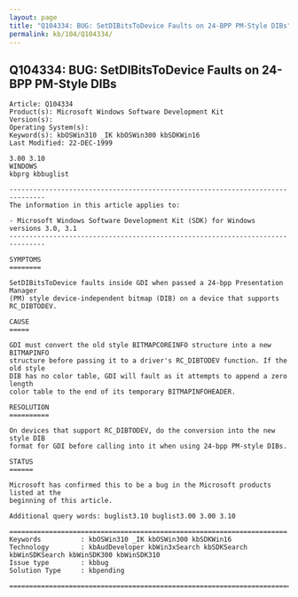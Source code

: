 ```yaml
---
layout: page
title: "Q104334: BUG: SetDIBitsToDevice Faults on 24-BPP PM-Style DIBs"
permalink: kb/104/Q104334/
---
```


## Q104334: BUG: SetDIBitsToDevice Faults on 24-BPP PM-Style DIBs

	Article: Q104334
	Product(s): Microsoft Windows Software Development Kit
	Version(s): 
	Operating System(s): 
	Keyword(s): kbOSWin310 _IK kbOSWin300 kbSDKWin16
	Last Modified: 22-DEC-1999
	
	3.00 3.10
	WINDOWS
	kbprg kbbuglist
	
	-------------------------------------------------------------------------------
	The information in this article applies to:
	
	- Microsoft Windows Software Development Kit (SDK) for Windows versions 3.0, 3.1 
	-------------------------------------------------------------------------------
	
	SYMPTOMS
	========
	
	SetDIBitsToDevice faults inside GDI when passed a 24-bpp Presentation Manager
	(PM) style device-independent bitmap (DIB) on a device that supports
	RC_DIBTODEV.
	
	CAUSE
	=====
	
	GDI must convert the old style BITMAPCOREINFO structure into a new BITMAPINFO
	structure before passing it to a driver's RC_DIBTODEV function. If the old style
	DIB has no color table, GDI will fault as it attempts to append a zero length
	color table to the end of its temporary BITMAPINFOHEADER.
	
	RESOLUTION
	==========
	
	On devices that support RC_DIBTODEV, do the conversion into the new style DIB
	format for GDI before calling into it when using 24-bpp PM-style DIBs.
	
	STATUS
	======
	
	Microsoft has confirmed this to be a bug in the Microsoft products listed at the
	beginning of this article.
	
	Additional query words: buglist3.10 buglist3.00 3.00 3.10
	
	======================================================================
	Keywords          : kbOSWin310 _IK kbOSWin300 kbSDKWin16 
	Technology        : kbAudDeveloper kbWin3xSearch kbSDKSearch kbWinSDKSearch kbWinSDK300 kbWinSDK310
	Issue type        : kbbug
	Solution Type     : kbpending
	
	=============================================================================
	

